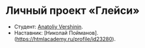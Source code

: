 # Личный проект «Глейси»

* Студент: [Anatoliy Vershinin](https://up.htmlacademy.ru/htmlcss/14/user/81582).
* Наставник: [Николай Пойманов].(https://htmlacademy.ru/profile/id23280).
